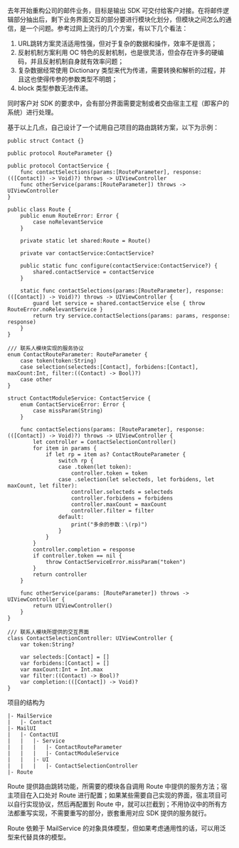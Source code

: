 去年开始重构公司的邮件业务，目标是输出 SDK 可交付给客户对接。在将邮件逻辑部分抽出后，剩下业务界面交互的部分要进行模块化划分，但模块之间怎么的通信，是一个问题。参考过网上流行的几个方案，有以下几个看法：

1. URL跳转方案灵活适用性强，但对于复杂的数据和操作，效率不是很高；
2. 反射机制方案利用 OC 特色的反射机制，也是很灵活，但会存在许多的硬编码，并且反射机制自身就有效率问题；
3. 复杂数据经常使用 Dictionary 类型来代为传递，需要转换和解析的过程，并且这也使得传参的参数类型不明朗；
4. block 类型参数无法传递。

同时客户对 SDK 的要求中，会有部分界面需要定制或者交由宿主工程（即客户的系统）进行处理。

基于以上几点，自己设计了一个试用自己项目的路由跳转方案，以下为示例：

```
public struct Contact {}

public protocol RouteParameter {}

public protocol ContactService {
    func contactSelections(params:[RouteParameter], response:(([Contact]) -> Void)?) throws -> UIViewController
    func otherService(params:[RouteParameter]) throws -> UIViewController
}

public class Route {
    public enum RouteError: Error {
        case noRelevantService
    }
    
    private static let shared:Route = Route()
    
    private var contactService:ContactService?
    
    public static func configure(contactService:ContactService?) {
        shared.contactService = contactService
    }
    
    static func contactSelections(params:[RouteParameter], response:(([Contact]) -> Void)?) throws -> UIViewController {
        guard let service = shared.contactService else { throw RouteError.noRelevantService }
        return try service.contactSelections(params: params, response: response)
    }
}

/// 联系人模块实现的服务协议
enum ContactRouteParameter: RouteParameter {
    case token(token:String)
    case selection(selecteds:[Contact], forbidens:[Contact], maxCount:Int, filter:((Contact) -> Bool)?)
    case other
}

struct ContactModuleService: ContactService {
    enum ContactServiceError: Error {
        case missParam(String)
    }
    
    func contactSelections(params: [RouteParameter], response: (([Contact]) -> Void)?) throws -> UIViewController {
        let controller = ContactSelectionController()
        for item in params {
            if let rp = item as? ContactRouteParameter {
                switch rp {
                case .token(let token):
                    controller.token = token
                case .selection(let selecteds, let forbidens, let maxCount, let filter):
                    controller.selecteds = selecteds
                    controller.forbidens = forbidens
                    controller.maxCount = maxCount
                    controller.filter = filter
                default:
                    print("多余的参数：\(rp)")
                }
            }
        }
        controller.completion = response
        if controller.token == nil {
            throw ContactServiceError.missParam("token")
        }
        return controller
    }
    
    func otherService(params: [RouteParameter]) throws -> UIViewController {
        return UIViewController()
    }
}

/// 联系人模块所提供的交互界面
class ContactSelectionController: UIViewController {
    var token:String?

    var selecteds:[Contact] = []
    var forbidens:[Contact] = []
    var maxCount:Int = Int.max
    var filter:((Contact) -> Bool)?
    var completion:(([Contact]) -> Void)?
}
```
项目的结构为

```
|- MailService
|	|- Contact
|- MailUI
|	|- ContactUI
|	| 	|- Service
|	|	|	|- ContactRouteParameter
|	|	|	|- ContactModuleService
|	|	|- UI
|	|	|	|- ContactSelectionController
|- Route
```
Route 提供路由跳转功能，所需要的模块各自调用 Route 中提供的服务方法；宿主项目在入口处对 Route 进行配置；如果某些需要自己实现的界面，宿主项目可以自行实现协议，然后再配置到 Route 中，就可以拦截到；不用协议中的所有方法都重写实现，不需要重写的部分，嵌套重用对应 SDK 提供的服务就行。

Route 依赖于 MailService 的对象具体模型，但如果考虑通用性的话，可以用泛型来代替具体的模型。